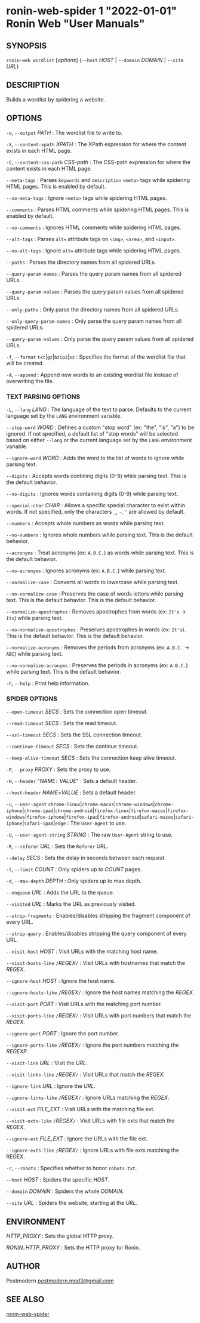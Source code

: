 # ronin-web-spider 1 "2022-01-01" Ronin Web "User Manuals"

## SYNOPSIS

`ronin-web wordlist` [*options*] {`--host` *HOST* \| `--domain` *DOMAIN* \| `--site` *URL*}

## DESCRIPTION

Builds a wordlist by spidering a website.

## OPTIONS

`-o`, `--output` *PATH*
: The wordlist file to write to.

`-X`, `--content-xpath` *XPATH*
: The XPath expression for where the content exists in each HTML page.

`-C`, `--content-css-path` *CSS-path*
: The CSS-path expression for where the content exists in each HTML page.

`--meta-tags`
: Parses `keywords` and `description` `<meta>` tags while spidering HTML pages.
  This is enabled by default.

`--no-meta-tags`
: Ignore `<meta>` tags while spidering HTML pages.

`--comments`
: Parses HTML comments while spidering HTML pages.
  This is enabled by default.

`--no-comments`
: Ignores HTML comments while spidering HTML pages.

`--alt-tags`
: Parses `alt=` attribute tags on `<img>`, `<area>`, and `<input>`.

`--no-alt-tags`
: Ignore `alt=` attribute tags while spidering HTML pages.

`--paths`
: Parses the directory names from all spidered URLs.

`--query-param-names`
: Parses the query param names from all spidered URLs.

`--query-param-values`
: Parses the query param values from all spidered URLs.

`--only-paths`
: Only parse the directory names from all spidered URLs.

`--only-query-param-names`
: Only parse the query param names from all spidered URLs.

`--query-param-values`
: Only parse the query param values from all spidered URLs.

`-f`, `--format` `txt`|`gz`|`bzip2`|`xz`
: Specifies the format of the wordlist file that will be created.

`-A`, `--append`
: Append new words to an existing wordlist file instead of overwriting the file.

### TEXT PARSING OPTIONS

`-L`, `--lang` *LANG*
: The language of the text to parse. Defaults to the current language set by the
  `LANG` environment variable.

`--stop-word` *WORD*
: Defines a custom "stop word" (ex: "the", "is", "a") to be ignored.
  If not specified, a default list of "stop words" will be selected based on
  either `--lang` or the current language set by the `LANG` environment
  variable.

`--ignore-word` *WORD*
: Adds the word to the list of words to ignore while parsing text.

`--digits`
: Accepts words contining digits (0-9) while parsing text. This is the default
  behavior.

`--no-digits`
: Ignores words containing digits (0-9) while parsing text.

`--special-char` *CHAR*
: Allows a specific special character to exist within words. If not specified,
  only the characters `_`, `-`, `'` are allowed by default.

`--numbers`
: Accepts whole numbers as words while parsing text.

`--no-numbers`
: Ignores whole numbers while parsing text. This is the default behavior.

`--acronyms`
: Treat acronyms (ex: `A.B.C.`) as words while parsing text.
  This is the default behavior.

`--no-acronyms`
: Ignores acronyms (ex: `A.B.C.`) while parsing text.

`--normalize-case`
: Converts all words to lowercase while parsing text.

`--no-normalize-case`
: Preserves the case of words letters while parsing text. This is the default
  behavior. This is the default behavior.

`--normalize-apostrophes`
: Removes apostrophes from words (ex: `It's` -> `Its`) while parsing text.

`--no-normalize-apostrophes`
: Preserves apostrophes in words (ex: `It's`). This is the default behavior.
  This is the default behavior.

`--normalize-acronyms`
: Removes the periods from acronyms (ex: `A.B.C.` -> `ABC`) while parsing text.

`--no-normalize-acronyms`
: Preserves the periods in acronyms (ex: `A.B.C.`) while parsing text.
  This is the default behavior.

`-h`, `--help`
: Print help information.

### SPIDER OPTIONS

`--open-timeout` *SECS*
: Sets the connection open timeout.

`--read-timeout` *SECS*
: Sets the read timeout.

`--ssl-timeout` *SECS*
: Sets the SSL connection timeout.

`--continue-timeout` *SECS*
: Sets the continue timeout.

`--keep-alive-timeout` *SECS*
: Sets the connection keep alive timeout.

`-P`, `--proxy` *PROXY*
: Sets the proxy to use.

`-H`, `--header` "*NAME*`:` *VALUE*"
: Sets a default header.

`--host-header` *NAME*=*VALUE*
: Sets a default header.

`-u`, `--user-agent` `chrome-linux`|`chrome-macos`|`chrome-windows`|`chrome-iphone`|`chrome-ipad`|`chrome-android`|`firefox-linux`|`firefox-macos`|`firefox-windows`|`firefox-iphone`|`firefox-ipad`|`firefox-android`|`safari-macos`|`safari-iphone`|`safari-ipad`|`edge`
: The `User-Agent` to use.

`-U`, `--user-agent-string` *STRING*
: The raw `User-Agent` string to use.

`-R`, `--referer` *URL*
: Sets the `Referer` URL.

`--delay` *SECS*
: Sets the delay in seconds between each request.

`-l`, `--limit` *COUNT*
: Only spiders up to *COUNT* pages.

`-d`, `--max-depth` *DEPTH*
: Only spiders up to max depth.

`--enqueue` *URL*
: Adds the URL to the queue.

`--visited` *URL*
: Marks the URL as previously visited.

`--strip-fragments`
: Enables/disables stripping the fragment component of every URL.

`--strip-query`
: Enables/disables stripping the query component of every URL.

`--visit-host` *HOST*
: Visit URLs with the matching host name.

`--visit-hosts-like` `/`*REGEX*`/`
: Visit URLs with hostnames that match the *REGEX*.

`--ignore-host` *HOST*
: Ignore the host name.

`--ignore-hosts-like` `/`*REGEX*`/`
: Ignore the host names matching the *REGEX*.

`--visit-port` *PORT*
: Visit URLs with the matching port number.

`--visit-ports-like` `/`*REGEX*`/`
: Visit URLs with port numbers that match the *REGEX*.

`--ignore-port` *PORT*
: Ignore the port number.

`--ignore-ports-like` `/`*REGEX*`/`
: Ignore the port numbers matching the *REGEXP*.

`--visit-link` *URL*
: Visit the *URL*.

`--visit-links-like` `/`*REGEX*`/`
: Visit URLs that match the *REGEX*.

`--ignore-link` *URL*
: Ignore the *URL*.

`--ignore-links-like` `/`*REGEX*`/`
: Ignore URLs matching the *REGEX*.

`--visit-ext` *FILE_EXT*
: Visit URLs with the matching file ext.

`--visit-exts-like` `/`*REGEX*`/`
: Visit URLs with file exts that match the *REGEX*.

`--ignore-ext` *FILE_EXT*
: Ignore the URLs with the file ext.

`--ignore-exts-like` `/`*REGEX*`/`
: Ignore URLs with file exts matching the REGEX.

`-r`, `--robots`
: Specifies whether to honor `robots.txt`.

`--host` *HOST*
: Spiders the specific *HOST*.

`--domain` *DOMAIN*
: Spiders the whole *DOMAIN*.

`--site` *URL*
: Spiders the website, starting at the *URL*.

## ENVIRONMENT

*HTTP_PROXY*
: Sets the global HTTP proxy.

*RONIN_HTTP_PROXY*
: Sets the HTTP proxy for Ronin.

## AUTHOR

Postmodern <postmodern.mod3@gmail.com>

## SEE ALSO

[ronin-web-spider](ronin-web-spider.1.md)